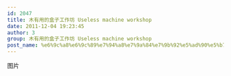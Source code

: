 ```yaml
---
id: 2047
title: 木有用的盒子工作坊 Useless machine workshop
date: 2011-12-04 19:23:45
author: 3
group: 木有用的盒子工作坊 Useless machine workshop
post_name: %e6%9c%a8%e6%9c%89%e7%94%a8%e7%9a%84%e7%9b%92%e5%ad%90%e5%b7%a5%e4%bd%9c%e5%9d%8a-useless-machine-workshop
---
```


图片